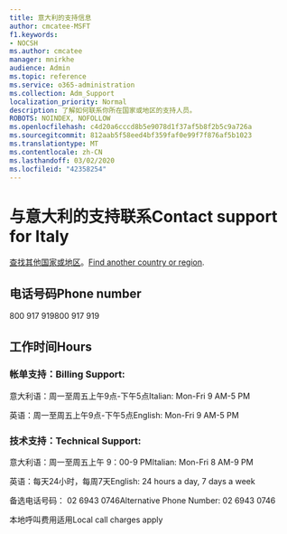 ```yaml
---
title: 意大利的支持信息
author: cmcatee-MSFT
f1.keywords:
- NOCSH
ms.author: cmcatee
manager: mnirkhe
audience: Admin
ms.topic: reference
ms.service: o365-administration
ms.collection: Adm_Support
localization_priority: Normal
description: 了解如何联系你所在国家或地区的支持人员。
ROBOTS: NOINDEX, NOFOLLOW
ms.openlocfilehash: c4d20a6cccd8b5e9078d1f37af5b8f2b5c9a726a
ms.sourcegitcommit: 812aab5f58eed4bf359faf0e99f7f876af5b1023
ms.translationtype: MT
ms.contentlocale: zh-CN
ms.lasthandoff: 03/02/2020
ms.locfileid: "42358254"
---
```

# <a name="contact-support-for-italy"></a><span data-ttu-id="b11f4-103">与意大利的支持联系</span><span class="sxs-lookup"><span data-stu-id="b11f4-103">Contact support for Italy</span></span>

<span data-ttu-id="b11f4-104">[查找其他国家或地区](../contact-support-for-business-products.md)。</span><span class="sxs-lookup"><span data-stu-id="b11f4-104">[Find another country or region](../contact-support-for-business-products.md).</span></span>

## <a name="phone-number"></a><span data-ttu-id="b11f4-105">电话号码</span><span class="sxs-lookup"><span data-stu-id="b11f4-105">Phone number</span></span>
<span data-ttu-id="b11f4-106">800 917 919</span><span class="sxs-lookup"><span data-stu-id="b11f4-106">800 917 919</span></span>

## <a name="hours"></a><span data-ttu-id="b11f4-107">工作时间</span><span class="sxs-lookup"><span data-stu-id="b11f4-107">Hours</span></span>
### <a name="billing-support"></a><span data-ttu-id="b11f4-108">帐单支持：</span><span class="sxs-lookup"><span data-stu-id="b11f4-108">Billing Support:</span></span>

<span data-ttu-id="b11f4-109">意大利语：周一至周五上午9点-下午5点</span><span class="sxs-lookup"><span data-stu-id="b11f4-109">Italian: Mon-Fri 9 AM-5 PM</span></span>

<span data-ttu-id="b11f4-110">英语：周一至周五上午9点-下午5点</span><span class="sxs-lookup"><span data-stu-id="b11f4-110">English: Mon-Fri 9 AM-5 PM</span></span>

### <a name="technical-support"></a><span data-ttu-id="b11f4-111">技术支持：</span><span class="sxs-lookup"><span data-stu-id="b11f4-111">Technical Support:</span></span>

<span data-ttu-id="b11f4-112">意大利语：周一至周五上午 9：00-9 PM</span><span class="sxs-lookup"><span data-stu-id="b11f4-112">Italian: Mon-Fri 8 AM-9 PM</span></span>

<span data-ttu-id="b11f4-113">英语：每天24小时，每周7天</span><span class="sxs-lookup"><span data-stu-id="b11f4-113">English: 24 hours a day, 7 days a week</span></span>

<span data-ttu-id="b11f4-114">备选电话号码： 02 6943 0746</span><span class="sxs-lookup"><span data-stu-id="b11f4-114">Alternative Phone Number: 02 6943 0746</span></span>

<span data-ttu-id="b11f4-115">本地呼叫费用适用</span><span class="sxs-lookup"><span data-stu-id="b11f4-115">Local call charges apply</span></span>
